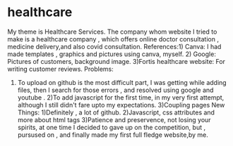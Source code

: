 # healthcare
My theme is Healthcare Services. The company whom website I tried to make is a healthcare company , which offers online doctor consultation , medicine delivery,and also covid consultation.
References:1) Canva: I had made templates , graphics and pictures using canva, myself.
           2) Google: Pictures of customers, background image.
           3)Fortis healthcare website: For writing customer reviews.
Problems:
1) To upload on github is the most difficult part, I was getting while adding files, then I search for those errors , and resolved using google and youtube .
2)To add javascript for the first time, in my very first attempt, although I still didn't fare upto my expectations.
3)Coupling pages
New Things:
1)Definitely , a lot of github.
2)Javascript, css attributes and more about html tags
3)Patience and preservence, not losing your spirits, at one time I decided to gave up on the competition, but , pursused on , and finally made my first full fledge website,by me.
